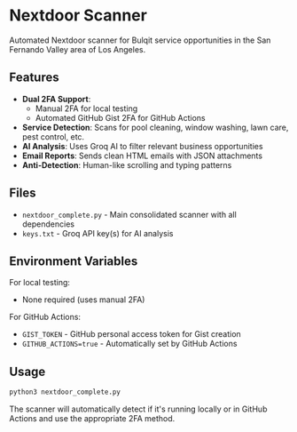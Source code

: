 # Nextdoor Scanner

Automated Nextdoor scanner for Bulqit service opportunities in the San Fernando Valley area of Los Angeles.

## Features

- **Dual 2FA Support**:
  - Manual 2FA for local testing
  - Automated GitHub Gist 2FA for GitHub Actions
- **Service Detection**: Scans for pool cleaning, window washing, lawn care, pest control, etc.
- **AI Analysis**: Uses Groq AI to filter relevant business opportunities
- **Email Reports**: Sends clean HTML emails with JSON attachments
- **Anti-Detection**: Human-like scrolling and typing patterns

## Files

- `nextdoor_complete.py` - Main consolidated scanner with all dependencies
- `keys.txt` - Groq API key(s) for AI analysis

## Environment Variables

For local testing:
- None required (uses manual 2FA)

For GitHub Actions:
- `GIST_TOKEN` - GitHub personal access token for Gist creation
- `GITHUB_ACTIONS=true` - Automatically set by GitHub Actions

## Usage

```bash
python3 nextdoor_complete.py
```

The scanner will automatically detect if it's running locally or in GitHub Actions and use the appropriate 2FA method.